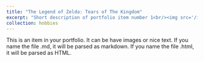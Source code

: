 ```yaml
---
title: "The Legend of Zelda: Tears of The Kingdom"
excerpt: "Short description of portfolio item number 1<br/><img src='/images/totk_1.png'>"
collection: hobbies
---
```


This is an item in your portfolio. It can be have images or nice text. If you name the file .md, it will be parsed as markdown. If you name the file .html, it will be parsed as HTML. 
